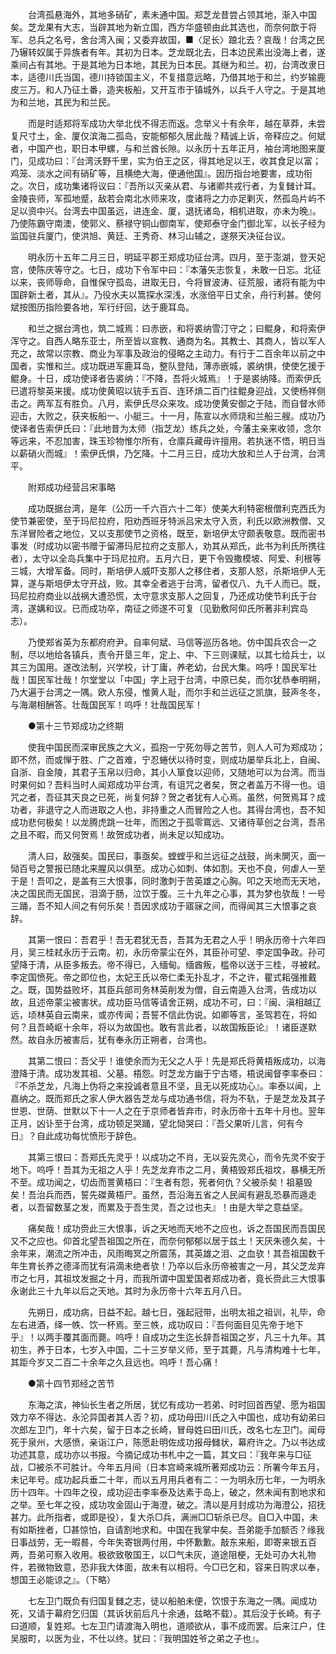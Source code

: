 <!-- { "loadSidebar": true } -->
　　台湾孤悬海外，其地多硝矿，素未通中国。郑芝龙昔尝占领其地，渐入中国矣。芝龙果有大志，当辟其地为新立国，西方华盛顿由此其选也，而奈何歆于将军、总兵之名号，舍台湾入闽；又委弃故国，■〈足长〉踉北去？哀哉！台湾之民乃辗转奴属于异族者有年。其初为日本。芝龙既北去，日本边民素出没海上者，遂乘间占有其地。于是其地为日本地，其民为日本民。其继为和兰。初，台湾改隶日本，适德川氏当国，德川持锁国主义，不复措意远略，乃借其地于和兰，约岁输鹿皮三万。和人乃征土番，造夹板船，又开互市于镇城外，以兵千人守之。于是其地为和兰地，其民为和兰民。

　　而是时适郑将军成功大举北伐不得志而返。念举义十有余年，越在草莽，未尝复尺寸土，金、厦仅滨海二孤岛，安能郁郁久居此哉？精诚上诉，帝释应之。何斌者，中国产也，职日本甲螺，与和兰酋长隙。以永历十五年正月，袖台湾地图来厦门，见成功曰：『台湾沃野千里，实为伯王之区，得其地足以王，收其食足以富；鸡笼、淡水之间有硝矿等，且横绝大海，便通他国』。因历指台地要害，成功衔之。次日，成功集诸将议曰：『吾所以灭亲从君、与诸卿共戎行者，为复雠计耳。金陵丧师，军孤地蹙，敌若会南北水师来攻，度诸将之力亦足剿灭，然孤岛片屿不足以资中兴。台湾去中国虽远，进连金、厦，退抚诸岛，相机进取，亦未为晚』。乃使陈霸守南澳，使郭义、蔡禄守铜山御南军，使郑泰守金门御北军，以长子经为监国驻兵厦门，使洪旭、黄廷、王秀奇、林习山辅之，遂祭天决征台议。

　　明永历十五年二月三日，明延平郡王郑成功征台湾。四月，至于澎湖，登天妃宫，使陈庆等守之。七日，成功下令军中曰：『本藩矢志恢复，未敢一日忘。北征以来，丧师辱命，自惟保守孤岛，进取无日，今将冒波涛、征荒服，诸将有能为中国辟新土者，其从』。乃役水夫以篙探水深浅，水涨倍平日丈余，舟行利甚。使何斌按图历指险要各地，军行纡回，达于鹿耳岛。

　　和兰之据台湾也，筑二城焉：曰赤嵌，和将裘纳雪汀守之；曰鲲身，和将索伊浑守之。自西人略东亚士，所至皆以宣教、通商为名。其教士、其商人，皆以军人充之，故常以宗教、商业为军事及政治的侵略之主动力。有行于二百余年以前之中国者，实惟和兰。成功既进军鹿耳岛，整队登陆，薄赤嵌城，裘纳惧，使使乞援于鲲身。十日，成功使译者告裘纳：『不降，吾将火城焉』！于是裘纳降。而索伊氏已遣将黎英来援。成功使黄昭以铳手五百、连环熕二百门往鲲身迎战，又使杨祥侧击之。两军互有胜负。八月，索伊氏尽众来攻。成功使黄安御之于陆，而自督水师迎击，大败之，获夹板船一、小艇三。十一月，陈宣以水师烧和兰船三艘。成功乃使译者告索伊氏曰：『此地昔为太师（指芝龙）练兵之处，今藩主亲来收领，念尔等远来，不忍加害，珠玉珍物惟尔所有，仓廪兵藏毋许擅用。若执迷不悟，明日当以薪硝火而城』！索伊氏惧，乃乞降。十二月三日，成功大放和兰人于台湾，台湾平。

　　附郑成功经营吕宋事略

　　成功既据台湾，是年（公历一千六百六十二年）使美大利特密根僧利克西氏为使节兼密使，至于玛尼拉府，阳劝西班牙特派吕宋太守入贡，利氏以欧洲教僧、又东洋冒险者之地位，又以支那使节之资格，既至，新培伊太守颇表敬意。既而密书事发（时成功以密书赠于留滞玛尼拉府之支那人，劝其从郑氏，此书为利氏所携往者），太守以全岛兵集中于玛尼拉府。五月六日，更下令毁撒模坡、阿爱、利根等三城，大增军备。同时，斯培伊人威吓支那人之移住者，支那人怒，杀斯培伊人无算，遂与斯培伊太守开战，败。其幸全者逃于台湾，留者仅八、九千人而已。既，玛尼拉府商业以战祸大遭恐慌，太守意求支那人之回复，乃还成功使节利氏于台湾，遂媾和议。已而成功卒，南征之师遂不可复（见勤敷阿仰氏所著非利宾岛志）。

　　乃使郑省英为东都府府尹。自率何斌、马信等巡历各地。仿中国兵农合一之制，尽以地给各镇兵，责令开垦三年，定上、中、下三则课赋，以其七给兵士，以其三为国用。遂改法制，兴学校，计丁庸，养老幼，台民大集。呜呼！国民军壮哉！国民军壮哉！尔堂堂以「中国」字上冠于台湾，中原已矣，而尔犹恭奉明朔，乃大遍于台湾之一隅。欧人东侵，惟黄人耻，而尔手和兰远征之凯旗，鼓声冬冬，与海潮相酬答。壮哉国民军！呜呼！壮哉国民军！

　　●第十三节郑成功之终期

　　使我中国民而深审民族之大义，孤抱一宁死勿辱之苦节，则人人可为郑成功；即不然，而或惮于胜、广之首难，宁忍蜷伏以待时变，则成功屡举兵北上，自闽、自浙、自金陵，其君子玉帛以归命，其小人箪食以迎师，又随地可以为台湾。而当时果何如？吾料当时人闻郑成功平台湾，有诅咒之者矣，贺之者盖万不得一也。诅咒之者，吾征其天良之已死，尚复何辞？贺之者犹有人心焉。虽然，何贺焉耳？成功者，非退守之人而进取之人也，非持重之人而冒险之人也。其得台湾也，吾不知成功悲何极矣！以龙腾虎跳一壮年，而困之于孤零窵远、又诸待草创之台湾，吾吊之且不暇，而又何贺焉！故贺成功者，尚未足以知成功。

　　清人曰，敌强矣。国民曰，事亟矣。螳螳乎和兰远征之战鼓，尚未閴灭，面一恸百号之警报已随北来腥风以俱至。成功心如刺、体如割。天也不良，何虐人一至于是！吾叩之，是盖有三大恨事，同时激刺于苦英雄之心胸。叩之天地而无天地，决之国民而无国民，泪滴于肠，泣饮于腹。三十九年之心事，其为梦也欤哉！一号三踊，吾不知人间之有何乐矣！吾因求成功于寤寐之间，而得闻其三大恨事之哀辞。

　　其第一恨曰：吾君乎！吾无君犹无吾，吾其为无君之人乎！明永历帝十六年四月，吴三桂弒永历于云南。初，永历帝蒙尘在外，其臣孙可望、李定国争政。孙可望降于清，从臣多叛去。帝不得已，入缅甸。缅酋叛，槛帝以送于三桂，寻被弒。李定国愤死。帝之即位也，太妃王氏以帝仁柔无扑乱才，不之许，瞿式耜强推戴之。既，国势益败坏，其臣兵部司务林英削发为僧，自云南遁入台湾，告成功以故，且述帝蒙尘被害状。成功臣马信等请舍正朔，成功不可，曰：『闽、滇相越辽远，顷林英自云南来，或亦传闻；吾誓不信此伪说。如卿等言，圣驾若在，将如何？且吾崎岖十余年，将以为故国也。敢有言此者，以故国叛臣论』！诸臣遂默然。故自永历被害后，犹有奉永历正朔者，台湾也。

　　其第二恨曰：吾父乎！谁使余而为无父之人乎！先是郑氏将黄梧叛成功，以海澄降于清。成功发其祖、父墓。梧怨。时芝龙方幽于宁古塔，梧说闽督李率泰曰：『不杀芝龙，凡海上伪将之来投诚者意且不坚，且无以死成功心』。率泰以闻，上嘉纳之。既而郑氏之家人伊大器告芝龙与成功通书信，将为不轨，于是芝龙及其子世恩、世荫、世默以下十一人之在于京师者皆弃市，时永历帝十五年十月也。翌年正月，凶讣至于台湾，成功顿足哭踊，望北恸哭曰：『吾父果听儿言，何有今日』？自此成功每忧愤形于辞色。

　　其第三恨曰：吾郑氏先灵乎！以成功之不肖，无以妥先灵心，而令先灵不安于地下。呜呼！吾其为无祖之人乎！先芝龙弃市之二月，黄梧毁郑氏祖坟，暴横无所不至。成功闻之，切齿而詈黄梧曰：『生者有怨，死者何仇？父被杀矣！祖墓毁矣！吾治兵而西，誓先磔黄梧尸。虽然，吾沿海五省之人民闻有避乱恐暴而遁走者，以吾留数茎之发，而累及于吾生灵，吾之过也夫』！由是大举之意益坚。

　　痛矣哉！成功赍此三大恨事，诉之天地而天地不之应也，诉之吾国民而吾国民又不之应也。仰首北望吾祖国之所在，而奈何郁郁以居于兹土！天厌朱德久矣，十余年来，潮流之所冲击，风雨晦冥之所震荡，其英雄之泪、之血欤！其吾祖国数千年生育长养之德泽而犹有涓滴未绝者欤！乃卒以后永历帝被害之一月，其父芝龙弃市之七月，其祖坟发掘之十月，而我所谓中国爱国者郑成功者，竟长赍此三大恨事永谢此三十九年以后之天地。其时为永历帝十六年五月八日。

　　先朔日，成功病，日益不起。越七日，强起冠带，出明太祖之祖训，礼毕，命左右进酒，绎一帙、饮一杯焉。至三帙，成功叹曰：『吾何面目见先帝于地下乎』！以两手覆其面而薨。呜呼！自成功之生迄长辞吾祖国之岁，凡三十九年。其初生，养于日本，七岁入中国，二十三岁举义师，至于其薨，凡与清构难十七年，其距今岁又二百二十余年之久且远也。呜呼！吾心痛！

　　●第十四节郑经之苦节

　　东海之滨，神仙长生者之所居，犹忆有成功一若弟、时时回首西望、愿为祖国效力卒不得达、永沦异国者其人否？初，成功母田川氏之入中国也，成功有幼弟曰次郎左卫门，年十六矣，留于日本之长崎，冒母姓曰田川氏，改名七左卫门。闻母死于泉州，大感愤，亲诣江户，陈愿赴明佐成功报母雠状，幕府许之。乃以书达成功述其意，成功亦以书报。今摘记成功书札中之一篇，其文曰：『我年来与□征战，□被杀不可胜计。今年五月间（日本宫崎来城所著郑成功云：所署今年五月，未记年号。成功起兵垂二十年，而以五月用兵者有二：一为明永历七年，一为明永历十四年。十四年之役，成功迎击李率泰及达素于岛上，破之，然未闻有割地求和之举。至七年之役，成功攻金固山于海澄，破之。清以是月封成功为海澄公，招抚甚力。此所指者，或即是役），复大杀□兵，满洲□□斩杀已尽。自□入中国，未有如斯挫者，□甚惊怕，自请割地求和。中国在我掌中矣。吾弟能手加额否？缘我日事战劳，无一暇晷，今年失寄银两付用，中怀歉歉。敲东来船，即寄来银五百两，吾弟可察入收用。极欲致敬国王，以□气未灰，道途阻梗，无处可办大礼物件，若微物致意，恐非我大体面，故未有以相将。今□已乞和，容来日购求以奉，想国王必能谅之』。（下略）

　　七左卫门既负有归国复雠之志，徒以船舶未便，饮恨于东海之一隅。闻成功死，又请于幕府乞归国（其诉状前后凡十余通，兹略不载）。其后没于长崎。有子曰道顺，复姓郑。七左卫门请渡海入明也，道顺欲从，事不成而罢。后来江户，住吴服町，以医为业，不仕以终。犹曰：『我明国姓爷之弟之子也』。

